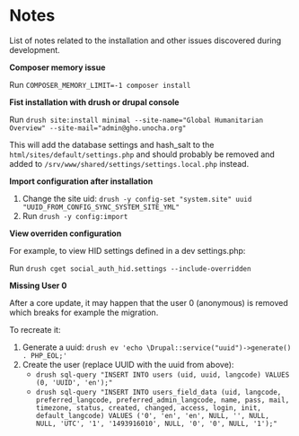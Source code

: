 Notes
=====

List of notes related to the installation and other issues discovered during
development.

**Composer memory issue**

Run `COMPOSER_MEMORY_LIMIT=-1 composer install`

**Fist installation with drush or drupal console**

Run `drush site:install minimal --site-name="Global Humanitarian Overview" --site-mail="admin@gho.unocha.org"`

This will add the database settings and hash_salt to the `html/sites/default/settings.php` and should probably be removed and added to `/srv/www/shared/settings/settings.local.php` instead.

**Import configuration after installation**

1. Change the site uid: `drush -y config-set "system.site" uuid "UUID_FROM_CONFIG_SYNC_SYSTEM_SITE_YML"`
2. Run `drush -y config:import`

**View overriden configuration**

For example, to view HID settings defined in a dev settings.php:

Run `drush cget social_auth_hid.settings --include-overridden`

**Missing User 0**

After a core update, it may happen that the user 0 (anonymous) is removed which
breaks for example the migration.

To recreate it:

1. Generate a uuid: `drush ev 'echo \Drupal::service("uuid")->generate() . PHP_EOL;'`
2. Create the user (replace UUID with the uuid from above):
    - `drush sql-query "INSERT INTO users (uid, uuid, langcode) VALUES (0, 'UUID', 'en');"`
    - `drush sql-query "INSERT INTO users_field_data (uid, langcode, preferred_langcode, preferred_admin_langcode, name, pass, mail, timezone, status, created, changed, access, login, init, default_langcode) VALUES ('0', 'en', 'en', NULL, '', NULL, NULL, 'UTC', '1', '1493916010', NULL, '0', '0', NULL, '1');"`
